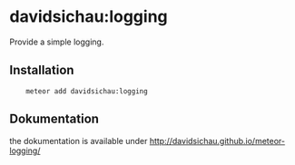 # davidsichau:logging

Provide a simple logging. 

## Installation

```
    meteor add davidsichau:logging
```

## Dokumentation

the dokumentation is available under http://davidsichau.github.io/meteor-logging/
